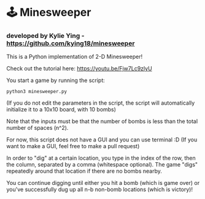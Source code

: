 # 🕹️ Minesweeper
### developed by Kylie Ying - https://github.com/kying18/minesweeper

This is a Python implementation of 2-D Minesweeper!

Check out the tutorial here: https://youtu.be/Fjw7Lc9zlyU

You start a game by running the script:
```
python3 minesweeper.py
```
(If you do not edit the parameters in the script, the script will automatically initialize it to a 10x10 board, with 10 bombs)

Note that the inputs must be that the number of bombs is less than the total number of spaces (n^2).

For now, this script does not have a GUI and you can use terminal :D (If you want to make a GUI, feel free to make a pull request)

In order to "dig" at a certain location, you type in the index of the row, then the column, separated by a comma (whitespace optional). The game "digs" repeatedly around that location if there are no bombs nearby.

You can continue digging until either you hit a bomb (which is game over) or you've successfully dug up all n-b non-bomb locations (which is victory)!
